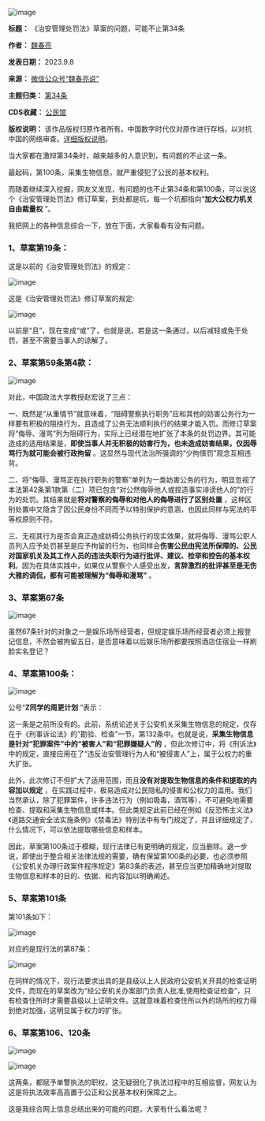 ![image](https://chinadigitaltimes.net/chinese/files/2023/09/post-700031-64fb99c91af53.png)




**标题：** 《治安管理处罚法》草案的问题，可能不止第34条  

**作者：** [魏春亮](https://chinadigitaltimes.net/space/魏春亮)  

**发表日期：** 2023.9.8  

**来源：** [微信公众号“魏春亮说”](https://web.archive.org/web/https://mp.weixin.qq.com/s/6WafO5ll9Lgit_22DjK7YA)  

**主题归类：** [第34条](https://chinadigitaltimes.net/space/第34条)  

**CDS收藏：** [公民馆](https://chinadigitaltimes.net/space/%E5%85%AC%E6%B0%91%E9%A6%86)  

**版权说明：** 该作品版权归原作者所有。中国数字时代仅对原作进行存档，以对抗中国的网络审查。[详细版权说明](https://chinadigitaltimes.net/chinese/copyright)。


当大家都在激辩第34条时，越来越多的人意识到，有问题的不止这一条。


最起码，第100条，采集生物信息，就严重侵犯了公民的基本权利。


而随着继续深入挖掘，网友又发现，有问题的也不止第34条和第100条，可以说这个《治安管理处罚法》修订草案，到处都是坑，每一个坑都指向“**加大公权力机关自由裁量权** ”。


我把网上的各种信息综合一下，放在下面，大家看看有没有问题。


### **1、草案第19条：** 


这是以前的《治安管理处罚法》的规定：


![image](https://chinadigitaltimes.net/chinese/files/2023/09/post-700031-64fb99c925af8.png)


这是《治安管理处罚法》修订草案的规定:


![image](https://chinadigitaltimes.net/chinese/files/2023/09/post-700031-64fb99c93056b.png)


以前是“且”，现在变成“或”了，也就是说，若是这一条通过，以后减轻或免于处罚，甚至不需要当事人的谅解了。


### **2、草案第59条第4款：** 


![image](https://chinadigitaltimes.net/chinese/files/2023/09/post-700031-64fb99c93e9da.png)


对此，中国政法大学教授赵宏说了三点：


一、既然是“从重情节”就意味着，“阻碍警察执行职务”应和其他的妨害公务行为一样要有积极的阻挠行为，且造成了公务无法顺利执行的结果才能入罚。而修订草案将“侮辱、漫骂”列为阻碍行为，实际上已经潜在地扩张了本条的处罚边界。其可能造成的适用结果是，**即使当事人并无积极的妨害行为，也未造成妨害结果，仅因辱骂行为就可能会被行政拘留** 。这显然与现代法治所强调的“少拘慎罚”观念互相违背。


二、将“侮辱、漫骂正在执行职务的警察”单列为一类妨害公务的行为，明显忽视了本法第42条第1款第（二）项已包含“对公然侮辱他人或捏造事实诽谤他人的”的行为的处罚。其结果就是**将对警察的侮辱和对他人的侮辱进行了区别处置** ，这种区别处置中又隐含了因公民身份不同而予以特别保护的意涵，也因此同样与宪法的平等权原则不符。


三、无视其行为是否会真正造成妨碍公务执行的现实效果，就将侮辱、漫骂公职人员列入应予处罚甚至是应予拘留的行为，也同样会**伤害公民由宪法所保障的、公民对国家机关及其工作人员的违法失职行为进行批评、建议、检举和控告的基本权利**。因为在具体实践中，如果仅从警察个人感受出发，**言辞激烈的批评甚至是无伤大雅的调侃，都有可能被理解为“侮辱和漫骂”** 。


### **3、草案第67条** 


![image](https://chinadigitaltimes.net/chinese/files/2023/09/post-700031-64fb99c948267.png)


虽然67条针对的对象之一是娱乐场所经营者，但规定娱乐场所经营者必须上报登记信息，不然会被拘留五日，是否意味着以后娱乐场所都要按照酒店住宿业一样刷脸实名登记？


### **4、草案第100条：** 


![image](https://chinadigitaltimes.net/chinese/files/2023/09/post-700031-64fb99c9562b1.png)


公号“**Z同学的周更计划** ”表示：


这一条是之前所没有的。此前，系统论述关于公安机关采集生物信息的规定，仅存在于《刑事诉讼法》的“勘验、检查”一节，第132条中。也就是说，**采集生物信息是针对“犯罪案件”中的“被害人”和“犯罪嫌疑人”的** ，但此次修订中，将《刑诉法》中的规定，直接应用在了“违反治安管理行为人和“被侵害人”上，属于公权力的重大扩张。


此外，此次修订不但扩大了适用范围，而且**没有对提取生物信息的条件和提取的内容加以规定** ，在实践过程中，极易造成对公民隐私的侵害和公权力的滥用。我们当然承认，除了犯罪案件，许多违法行为（例如吸毒，酒驾等），不可避免地需要检查、提取和采集生物信息或样本。但此类规定此前已经在例如《反恐怖主义法》《道路交通安全法实施条例》《禁毒法》特别法中有专门规定了，并且详细规定了，什么情况下，可以依法提取哪些信息和样本。


因此，草案第100条过于模糊，现行法律已有更明确的规定，应当删除。退一步说，即使出于整合相关法律法规的需要，确有保留第100条的必要，也必须参照《公安机关办理行政案件程序规定》第83条的表述，甚至应当更加精确地对提取生物信息和样本的目的、依据、和内容加以明确阐述。


### **5、草案第101条** 


第101条如下：


![image](https://chinadigitaltimes.net/chinese/files/2023/09/post-700031-64fb99c96332d.png)


对应的是现行法的第87条：


![image](https://chinadigitaltimes.net/chinese/files/2023/09/post-700031-64fb99c96ef9a.png)


在同样的情况下，现行法要求出具的是县级以上人民政府公安机关开具的检查证明文件，而现在的草案改为“经公安机关办案部门负责人批准,使用检查证检查”，只有检查住所时才需要县级以上证明文件。这就意味着检查住所以外的场所的权力得到绝对加强，这明显属于权力的扩张。


### **6、草案第106、120条** 


![image](https://chinadigitaltimes.net/chinese/files/2023/09/post-700031-64fb99c97a286.png)


![image](https://chinadigitaltimes.net/chinese/files/2023/09/post-700031-64fb99c98905f.png)


这两条，都赋予单警执法的职权，这无疑弱化了执法过程中的互相监督，网友认为这是将执法效率高高置于公正和公民基本权利保障之上。


这是我综合网上信息总结出来的可能的问题，大家有什么看法呢？

